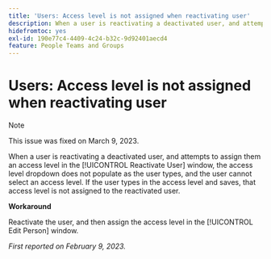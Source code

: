 ```yaml
---
title: 'Users: Access level is not assigned when reactivating user'
description: When a user is reactivating a deactivated user, and attempts to assign them an access level in the Reactivate User window, the access level dropdown does not populate as the user types, and the user cannot select an access level. If the user types in the access level and saves, that access level is not assigned to the reactivated user.
hidefromtoc: yes
exl-id: 190e77c4-4409-4c24-b32c-9d92401aecd4
feature: People Teams and Groups
---
```

# Users: Access level is not assigned when reactivating user

>[!NOTE]
>
>This issue was fixed on March 9, 2023.

When a user is reactivating a deactivated user, and attempts to assign them an access level in the [!UICONTROL Reactivate User] window, the access level dropdown does not populate as the user types, and the user cannot select an access level. If the user types in the access level and saves, that access level is not assigned to the reactivated user.

**Workaround**

Reactivate the user, and then assign the access level in the [!UICONTROL Edit Person] window.

_First reported on February 9, 2023._
